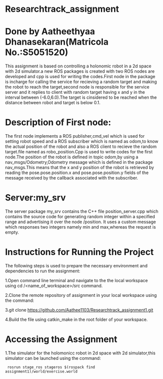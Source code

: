 # Researchtrack_assignment

# Done by Aatheethyaa Dhanasekaran(Matricola No.:S5051520)

This assignment is based on controlling a holonomic robot in a 2d space with 2d simulator.a new ROS packages is created with two ROS nodes are developed and cpp is used for writing the codes.First node in the package is incharge for calling the service for recieving a random target and making the robot to reach the target,second node is responsible for the service server and it replies to client with random target having x and y in the interval between (-6.0,6.0).The target is cinsidered to be reached when the distance between robot and target is below 0.1.

# Description of First node:
The first node implements a ROS publisher,cmd_vel which is used for setting robot speed and a ROS subscriber which is named as odom,to know the actual position of the robot and also a ROS client to recieve the random target.file named as robo_position.Cpp is used to write codes for the first node.The position of the robot is defined in topic odom,by using a nav_msgs/Odometry,Odometry message which is defined in the package nav_msgs.This means that the x and y position of the robot is retrieved by reading the pose.pose.position.x and pose.pose.position.y fields of the message received by the callback associated with the subscriber.

# Server:my_srv
The server package my_srv contains the C++ file position_server.cpp which contains the source code for generating random integer within a specified range and advertising it over the node /position. It uses a custom message which responses two integers namely min and max,whereas the request is empty.

# Instructions for Running the Project
The following steps is used to prepare the necessary environment and dependencies to run the assignment:

1.Open command line terminal and navigate to the the local workspace using cd /<name_of_workspace>/src command.

2.Clone the remote repository of assignment in your local workspace using the command:

3.git clone    https://github.com/Aathee1103/Researchtrack_assignment1.git 

4.Build the file using catkin_make in the root folder of your workspace.

# Accessing the Assignment

1.The simulator for the holomonicc robot in 2d space with 2d simulator,this simulator can be launched using the command:

     rosrun stage_ros stageros $(rospack find assignment1)/world/exercise.world
